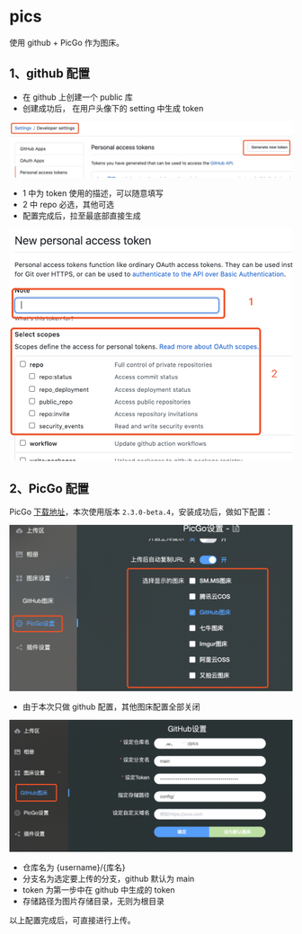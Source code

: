 # pics

使用 github + PicGo 作为图床。

## 1、github 配置

- 在 github 上创建一个 public 库
- 创建成功后， 在用户头像下的 setting 中生成 token

![添加token](https://raw.githubusercontent.com/HappyJeannie/pics/main/img/20210104121712.png)

- 1 中为 token 使用的描述，可以随意填写
- 2 中 repo 必选，其他可选
- 配置完成后，拉至最底部直接生成

![token设置](https://raw.githubusercontent.com/HappyJeannie/pics/main/img/20210104122028.png)

## 2、PicGo 配置

PicGo [下载地址](https://github.com/Molunerfinn/PicGo/releases)，本次使用版本 `2.3.0-beta.4`，安装成功后，做如下配置：

![图床显示配置](https://raw.githubusercontent.com/HappyJeannie/pics/main/config/20210104122602.png)

- 由于本次只做 github 配置，其他图床配置全部关闭

![github 配置](https://raw.githubusercontent.com/HappyJeannie/pics/main/config/20210104122821.png)

- 仓库名为 {username}/{库名}
- 分支名为选定要上传的分支，github 默认为 main
- token 为第一步中在 github 中生成的 token
- 存储路径为图片存储目录，无则为根目录

以上配置完成后，可直接进行上传。
